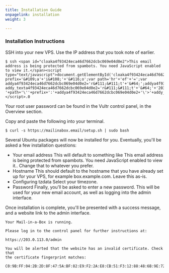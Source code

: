 ```yaml
---
title: Installation Guide
onpagelink: installation
weight: 3

---
```


### Installation Instructions

SSH into your new VPS. Use the IP address that you took note of earlier.

 ```
$ ssh <span id="cloaka4f93424eca46d7662dcbc069e04d0e2">This email address is being protected from spambots. You need JavaScript enabled to view it.</span><script type="text/javascript">document.getElementById('cloaka4f93424eca46d7662dcbc069e04d0e2').innerHTML='';var prefix='&#109;a'+'i&#108;'+'&#116;o';var path='hr'+'ef'+'=';var addya4f93424eca46d7662dcbc069e04d0e2='r&#111;&#111;t'+'&#64;';addya4f93424eca46d7662dcbc069e04d0e2=addya4f93424eca46d7662dcbc069e04d0e2+'203'+'&#46;'+'0'+'&#46;'+'113';var addy_texta4f93424eca46d7662dcbc069e04d0e2='r&#111;&#111;t'+'&#64;'+'203'+'&#46;'+'0'+'&#46;'+'113';document.getElementById('cloaka4f93424eca46d7662dcbc069e04d0e2').innerHTML+='<a '+path+'\''+prefix+':'+addya4f93424eca46d7662dcbc069e04d0e2+'\'>'+addy_texta4f93424eca46d7662dcbc069e04d0e2+'<\/a>';</script>.0
```

Your root user password can be found in the Vultr control panel, in the Overview section.

Copy and paste the following into your terminal.

 ```
$ curl -s https://mailinabox.email/setup.sh | sudo bash
```

Several Ubuntu packages will now be installed for you. Eventually, you'll be asked a few installation questions:

- Your email address This will default to something like <span id="cloak72fb41072db45cd32c9bc696829496ef">This email address is being protected from spambots. You need JavaScript enabled to view it.</span><script type="text/javascript">document.getElementById('cloak72fb41072db45cd32c9bc696829496ef').innerHTML='';var prefix='&#109;a'+'i&#108;'+'&#116;o';var path='hr'+'ef'+'=';var addy72fb41072db45cd32c9bc696829496ef='m&#101;'+'&#64;';addy72fb41072db45cd32c9bc696829496ef=addy72fb41072db45cd32c9bc696829496ef+'&#101;x&#97;mpl&#101;'+'&#46;'+'c&#111;m';var addy_text72fb41072db45cd32c9bc696829496ef='m&#101;'+'&#64;'+'&#101;x&#97;mpl&#101;'+'&#46;'+'c&#111;m';document.getElementById('cloak72fb41072db45cd32c9bc696829496ef').innerHTML+='<a '+path+'\''+prefix+':'+addy72fb41072db45cd32c9bc696829496ef+'\'>'+addy_text72fb41072db45cd32c9bc696829496ef+'<\/a>';</script>. Change that to whatever you prefer.
- Hostname This should default to the hostname that you have already set up for your VPS, for example box.example.com. Leave this as-is.
- Configuring tzdata Select your timezone.
- Password Finally, you'll be asked to enter a new password. This will be used for your new email account, as well as logging into the admin interface.
 
Once installation is complete, you'll be presented with a success message, and a website link to the admin interface.

 ```
Your Mail-in-a-Box is running.

Please log in to the control panel for further instructions at:

https://203.0.113.0/admin

You will be alerted that the website has an invalid certificate. Check that
the certificate fingerprint matches:

C0:9B:FF:04:2B:2D:8F:47:5A:BF:82:E9:F2:2A:E8:CB:51:F3:12:88:48:6B:9E:72:7C:33:8B:D5:88:B7:05:D3:4B:6C:22:80:5F
```